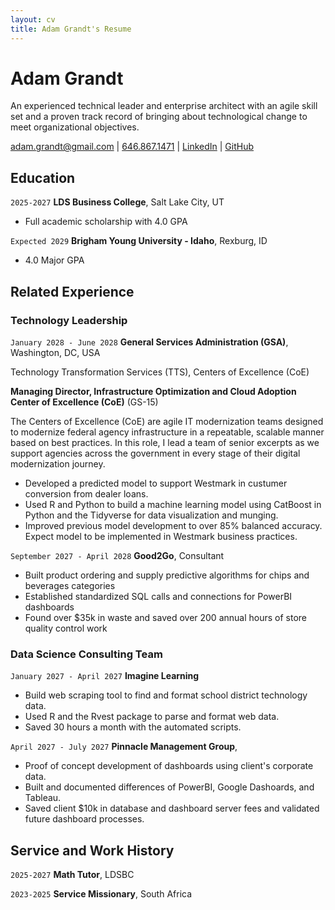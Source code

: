 ```yaml
---
layout: cv
title: Adam Grandt's Resume
---
```

# Adam Grandt
An experienced technical leader and enterprise architect with an agile skill set and a proven track record of bringing about technological change to meet organizational objectives.

<div id="webaddress">
<a href="adam.grandt@gmail.com">adam.grandt@gmail.com</a>
| <a href="tel:+16468671471">646.867.1471</a>
| <a href="https://www.linkedin.com/in/adam-grandt-ht0/">LinkedIn</a>
| <a href="https://github.com/inuwashi">GitHub</a>
</div>

<!-- https://www.monique.tech/the-art-of-markdown -->

## Education

`2025-2027`
__LDS Business College__, Salt Lake City, UT

- Full academic scholarship with 4.0 GPA

`Expected 2029`
__Brigham Young University - Idaho__, Rexburg, ID

- 4.0 Major GPA


## Related Experience

### Technology Leadership

`January 2028 - June 2028`
__General Services Administration (GSA)__, Washington, DC, USA


Technology Transformation Services (TTS), Centers of Excellence (CoE)


**Managing Director, Infrastructure Optimization and Cloud Adoption Center of Excellence (CoE)** (GS-15)


The Centers of Excellence (CoE) are agile IT modernization teams designed to modernize federal agency infrastructure in a repeatable, scalable manner based on best practices. In this role, I lead a team of senior excerpts as we support agencies across the government in every stage of their digital modernization journey.

- Developed a predicted model to support Westmark in custumer conversion from dealer loans.
- Used R and Python to build a machine learning model using CatBoost in Python and the Tidyverse for data visualization and munging. 
- Improved previous model development to over 85% balanced accuracy. Expect model to be implemented in Westmark business practices.

`September 2027 - April 2028`
__Good2Go__, Consultant

- Built product ordering and supply predictive algorithms for chips and beverages categories
- Established standardized SQL calls and connections for PowerBI dashboards
- Found over $35k in waste and saved over 200 annual hours of store quality control work 

### Data Science Consulting Team

`January 2027 - April 2027`
__Imagine Learning__

- Build web scraping tool to find and format school district technology data.
- Used R and the Rvest package to parse and format web data.
- Saved 30 hours a month with the automated scripts.

`April 2027 - July 2027`
__Pinnacle Management Group__, 

- Proof of concept development of dashboards using client's corporate data.
- Built and documented differences of PowerBI, Google Dashoards, and Tableau.
- Saved client $10k in database and dashboard server fees and validated future dashboard processes.


## Service and Work History

`2025-2027`
__Math Tutor__, LDSBC


`2023-2025`
__Service Missionary__, South Africa



<!-- ### Footer

Last updated: May 2013 -->


